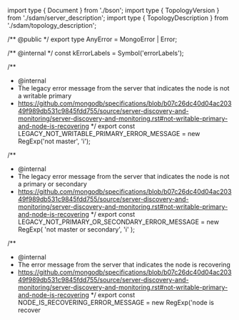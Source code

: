 import type { Document } from './bson';
import type { TopologyVersion } from './sdam/server_description';
import type { TopologyDescription } from './sdam/topology_description';

/** @public */
export type AnyError = MongoError | Error;

/** @internal */
const kErrorLabels = Symbol('errorLabels');

/**
 * @internal
 * The legacy error message from the server that indicates the node is not a writable primary
 * https://github.com/mongodb/specifications/blob/b07c26dc40d04ac20349f989db531c9845fdd755/source/server-discovery-and-monitoring/server-discovery-and-monitoring.rst#not-writable-primary-and-node-is-recovering
 */
export const LEGACY_NOT_WRITABLE_PRIMARY_ERROR_MESSAGE = new RegExp('not master', 'i');

/**
 * @internal
 * The legacy error message from the server that indicates the node is not a primary or secondary
 * https://github.com/mongodb/specifications/blob/b07c26dc40d04ac20349f989db531c9845fdd755/source/server-discovery-and-monitoring/server-discovery-and-monitoring.rst#not-writable-primary-and-node-is-recovering
 */
export const LEGACY_NOT_PRIMARY_OR_SECONDARY_ERROR_MESSAGE = new RegExp(
  'not master or secondary',
  'i'
);

/**
 * @internal
 * The error message from the server that indicates the node is recovering
 * https://github.com/mongodb/specifications/blob/b07c26dc40d04ac20349f989db531c9845fdd755/source/server-discovery-and-monitoring/server-discovery-and-monitoring.rst#not-writable-primary-and-node-is-recovering
 */
export const NODE_IS_RECOVERING_ERROR_MESSAGE = new RegExp('node is recover